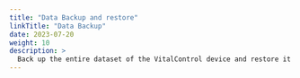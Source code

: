 ```yaml
---
title: "Data Backup and restore"
linkTitle: "Data Backup"
date: 2023-07-20
weight: 10
description: >
  Back up the entire dataset of the VitalControl device and restore it on another device.
---
```

